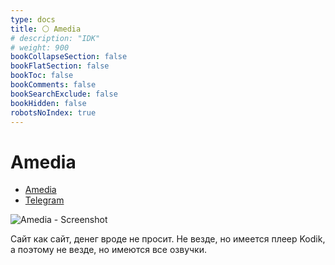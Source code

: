 ```yaml
---
type: docs
title: ⚪️ Amedia
# description: "IDK"
# weight: 900
bookCollapseSection: false
bookFlatSection: false
bookToc: false
bookComments: false
bookSearchExclude: false
bookHidden: false
robotsNoIndex: true
---
```


# Amedia

- [Amedia](https://amedia.site/?nt)
- [Telegram](https://t.me/AnimeMediaNews?nt)

![Amedia - Screenshot](@img/amedia-screenshot.avif)

Сайт как сайт, денег вроде не просит. Не везде, но имеется плеер Kodik, а поэтому не везде, но имеются все озвучки.
